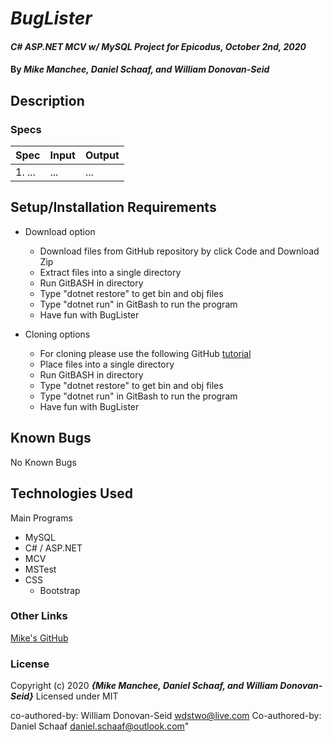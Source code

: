 # _BugLister_

#### _C# ASP.NET MCV w/ MySQL Project for Epicodus, October 2nd, 2020_

#### By _**Mike Manchee, Daniel Schaaf, and William Donovan-Seid**_

## Description



<!-- Brainstorming

 -->
### Specs
| Spec | Input | Output |
| :-------------     | :------------- | :------------- |
|  1.  ... | ... | ... |


## Setup/Installation Requirements

* Download option
  * Download files from GitHub repository by click Code and Download Zip
  * Extract files into a single directory 
  * Run GitBASH in directory
  * Type "dotnet restore" to get bin and obj files
  * Type "dotnet run" in GitBash to run the program
  * Have fun with BugLister <!-- TITLE HERE -->

* Cloning options
  * For cloning please use the following GitHub [tutorial](https://docs.github.com/en/enterprise/2.16/user/github/creating-cloning-and-archiving-repositories/cloning-a-repository)
  * Place files into a single directory 
  * Run GitBASH in directory
  * Type "dotnet restore" to get bin and obj files
  * Type "dotnet run" in GitBash to run the program
  * Have fun with BugLister <!-- TITLE HERE -->

## Known Bugs

No Known Bugs

## Technologies Used

Main Programs
* MySQL
* C# / ASP.NET
* MCV
* MSTest
* CSS
  * Bootstrap


### Other Links
[Mike's GitHub](https://github.com/mmanchee)

### License

Copyright (c) 2020 **_{Mike Manchee, Daniel Schaaf, and William Donovan-Seid}_**
Licensed under MIT

co-authored-by: William Donovan-Seid <wdstwo@live.com>
Co-authored-by: Daniel Schaaf <daniel.schaaf@outlook.com>"